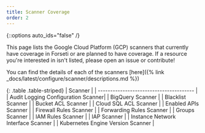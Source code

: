 ```yaml
---
title: Scanner Coverage
order: 2
---
```

{::options auto_ids="false" /}

This page lists the Google Cloud Platform (GCP) scanners that currently have
coverage in Forseti or are planned to have coverage. If a resource you're
interested in isn't listed, please open an issue or contribute!

You can find the details of each of the scanners [here]({% link _docs/latest/configure/scanner/descriptions.md %})

{: .table .table-striped}
| Scanner                                | 
| --------------------------------------- | 
| Audit Logging Configuration Scanner|
| BigQuery Scanner |
| Blacklist Scanner |
| Bucket ACL Scanner |
| Cloud SQL ACL Scanner |
| Enabled APIs Scanner |
| Firewall Rules Scanner |
| Forwarding Rules Scanner |
| Groups Scanner |
| IAM Rules Scanner |
| IAP Scanner |
| Instance Network Interface Scanner |
| Kubernetes Engine Version Scanner |

